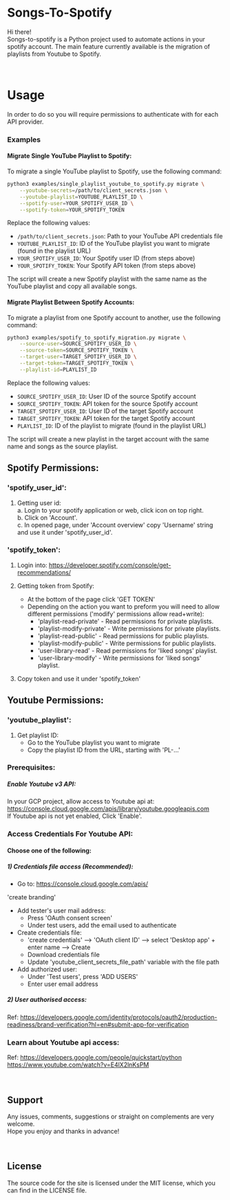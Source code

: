 # Songs-To-Spotify
Hi there! <br>
Songs-to-spotify is a Python project used to automate actions in your spotify account.
The main feature currently available is the migration of playlists from Youtube to Spotify.

<br>

# Usage
In order to do so you will require permissions to authenticate with for each API provider.
### Examples

#### Migrate Single YouTube Playlist to Spotify:
To migrate a single YouTube playlist to Spotify, use the following command:

```bash
python3 examples/single_playlist_youtube_to_spotify.py migrate \
    --youtube-secrets=/path/to/client_secrets.json \
    --youtube-playlist=YOUTUBE_PLAYLIST_ID \
    --spotify-user=YOUR_SPOTIFY_USER_ID \
    --spotify-token=YOUR_SPOTIFY_TOKEN
```

Replace the following values:
- `/path/to/client_secrets.json`: Path to your YouTube API credentials file
- `YOUTUBE_PLAYLIST_ID`: ID of the YouTube playlist you want to migrate (found in the playlist URL)
- `YOUR_SPOTIFY_USER_ID`: Your Spotify user ID (from steps above)
- `YOUR_SPOTIFY_TOKEN`: Your Spotify API token (from steps above)

The script will create a new Spotify playlist with the same name as the YouTube playlist and copy all available songs.

#### Migrate Playlist Between Spotify Accounts:
To migrate a playlist from one Spotify account to another, use the following command:

```bash
python3 examples/spotify_to_spotify_migration.py migrate \
    --source-user=SOURCE_SPOTIFY_USER_ID \
    --source-token=SOURCE_SPOTIFY_TOKEN \
    --target-user=TARGET_SPOTIFY_USER_ID \
    --target-token=TARGET_SPOTIFY_TOKEN \
    --playlist-id=PLAYLIST_ID
```

Replace the following values:
- `SOURCE_SPOTIFY_USER_ID`: User ID of the source Spotify account
- `SOURCE_SPOTIFY_TOKEN`: API token for the source Spotify account
- `TARGET_SPOTIFY_USER_ID`: User ID of the target Spotify account
- `TARGET_SPOTIFY_TOKEN`: API token for the target Spotify account
- `PLAYLIST_ID`: ID of the playlist to migrate (found in the playlist URL)

The script will create a new playlist in the target account with the same name and songs as the source playlist.

## Spotify Permissions:
### 'spotify_user_id':
1. Getting user id: <br>
    a. Login to your spotify application or web, click icon on top right. <br>
    b. Click on 'Account'. <br>
    c. In opened page, under 'Account overview' copy 'Username' string and use it under 'spotify_user_id'.

### 'spotify_token':
1. Login into: https://developer.spotify.com/console/get-recommendations/
2. Getting token from Spotify:
    - At the bottom of the page click 'GET TOKEN'
    - Depending on the action you want to preform you will need to allow different permissions ('modify' permissions allow read+write):
        - 'playlist-read-private' - Read permissions for private playlists.
        - 'playlist-modify-private' - Write permissions for private playlists.
        - 'playlist-read-public' - Read permissions for public playlists.
        - 'playlist-modify-public' - Write permissions for public playlists.
        - 'user-library-read' - Read permissions for 'liked songs' playlist.
        - 'user-library-modify' - Write permissions for 'liked songs' playlist.

3. Copy token and use it under 'spotify_token'

## Youtube Permissions:
### 'youtube_playlist':
1. Get playlist ID:
    - Go to the YouTube playlist you want to migrate
    - Copy the playlist ID from the URL, starting with 'PL-...'

### Prerequisites:
##### Enable Youtube v3 API:
In your GCP project, allow access to Youtube api at: https://console.cloud.google.com/apis/library/youtube.googleapis.com <br>
If Youtube api is not yet enabled, Click 'Enable'.

### Access Credentials For Youtube API:
#### Choose one of the following:
##### 1) Credentials file access (Recommended):
- Go to: https://console.cloud.google.com/apis/

'create branding'

- Add tester's user mail address:
    - Press 'OAuth consent screen'
    - Under test users, add the email used to authenticate
- Create credentials file:
    - 'create credentials' --> 'OAuth client ID' --> select 'Desktop app' + enter name --> Create
    - Download credentials file
    - Update 'youtube_client_secrets_file_path' variable with the file path
- Add authorized user:
    - Under 'Test users', press 'ADD USERS'
    - Enter user email address


##### 2) User authorised access:
Ref: https://developers.google.com/identity/protocols/oauth2/production-readiness/brand-verification?hl=en#submit-app-for-verification


### Learn about Youtube api access:
Ref: https://developers.google.com/people/quickstart/python
https://www.youtube.com/watch?v=E4lX2lnKsPM

<br>

## Support
Any issues, comments, suggestions or straight on complements are very welcome. <br>
Hope you enjoy and thanks in advance!

<br>

## License
The source code for the site is licensed under the MIT license, which you can find in the LICENSE file.
